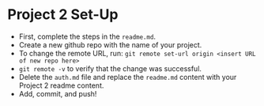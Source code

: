 # Project 2 Set-Up

* First, complete the steps in the `readme.md`.
* Create a new github repo with the name of your project.
* To change the remote URL, run: `git remote set-url origin <insert URL of new repo here>`
* `git remote -v` to verify that the change was successful.
* Delete the `auth.md` file and replace the `readme.md` content with your Project 2 readme content.
* Add, commit, and push!